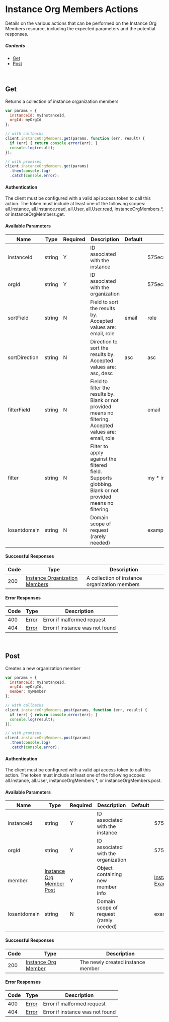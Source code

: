 # Instance Org Members Actions

Details on the various actions that can be performed on the
Instance Org Members resource, including the expected
parameters and the potential responses.

##### Contents

*   [Get](#get)
*   [Post](#post)

<br/>

## Get

Returns a collection of instance organization members

```javascript
var params = {
  instanceId: myInstanceId,
  orgId: myOrgId
};

// with callbacks
client.instanceOrgMembers.get(params, function (err, result) {
  if (err) { return console.error(err); }
  console.log(result);
});

// with promises
client.instanceOrgMembers.get(params)
  .then(console.log)
  .catch(console.error);
```

#### Authentication
The client must be configured with a valid api access token to call this
action. The token must include at least one of the following scopes:
all.Instance, all.Instance.read, all.User, all.User.read, instanceOrgMembers.*, or instanceOrgMembers.get.

#### Available Parameters

| Name | Type | Required | Description | Default | Example |
| ---- | ---- | -------- | ----------- | ------- | ------- |
| instanceId | string | Y | ID associated with the instance |  | 575ec8687ae143cd83dc4a97 |
| orgId | string | Y | ID associated with the organization |  | 575ec8687ae143cd83dc4a97 |
| sortField | string | N | Field to sort the results by. Accepted values are: email, role | email | role |
| sortDirection | string | N | Direction to sort the results by. Accepted values are: asc, desc | asc | asc |
| filterField | string | N | Field to filter the results by. Blank or not provided means no filtering. Accepted values are: email, role |  | email |
| filter | string | N | Filter to apply against the filtered field. Supports globbing. Blank or not provided means no filtering. |  | my * instance |
| losantdomain | string | N | Domain scope of request (rarely needed) |  | example.com |

#### Successful Responses

| Code | Type | Description |
| ---- | ---- | ----------- |
| 200 | [Instance Organization Members](../lib/schemas/instanceOrgMembers.json) | A collection of instance organization members |

#### Error Responses

| Code | Type | Description |
| ---- | ---- | ----------- |
| 400 | [Error](../lib/schemas/error.json) | Error if malformed request |
| 404 | [Error](../lib/schemas/error.json) | Error if instance was not found |

<br/>

## Post

Creates a new organization member

```javascript
var params = {
  instanceId: myInstanceId,
  orgId: myOrgId,
  member: myMember
};

// with callbacks
client.instanceOrgMembers.post(params, function (err, result) {
  if (err) { return console.error(err); }
  console.log(result);
});

// with promises
client.instanceOrgMembers.post(params)
  .then(console.log)
  .catch(console.error);
```

#### Authentication
The client must be configured with a valid api access token to call this
action. The token must include at least one of the following scopes:
all.Instance, all.User, instanceOrgMembers.*, or instanceOrgMembers.post.

#### Available Parameters

| Name | Type | Required | Description | Default | Example |
| ---- | ---- | -------- | ----------- | ------- | ------- |
| instanceId | string | Y | ID associated with the instance |  | 575ec8687ae143cd83dc4a97 |
| orgId | string | Y | ID associated with the organization |  | 575ec8687ae143cd83dc4a97 |
| member | [Instance Org Member Post](../lib/schemas/instanceOrgMemberPost.json) | Y | Object containing new member info |  | [Instance Org Member Post Example](_schemas.md#instance-org-member-post-example) |
| losantdomain | string | N | Domain scope of request (rarely needed) |  | example.com |

#### Successful Responses

| Code | Type | Description |
| ---- | ---- | ----------- |
| 200 | [Instance Org Member](../lib/schemas/instanceOrgMember.json) | The newly created instance member |

#### Error Responses

| Code | Type | Description |
| ---- | ---- | ----------- |
| 400 | [Error](../lib/schemas/error.json) | Error if malformed request |
| 404 | [Error](../lib/schemas/error.json) | Error if instance was not found |
